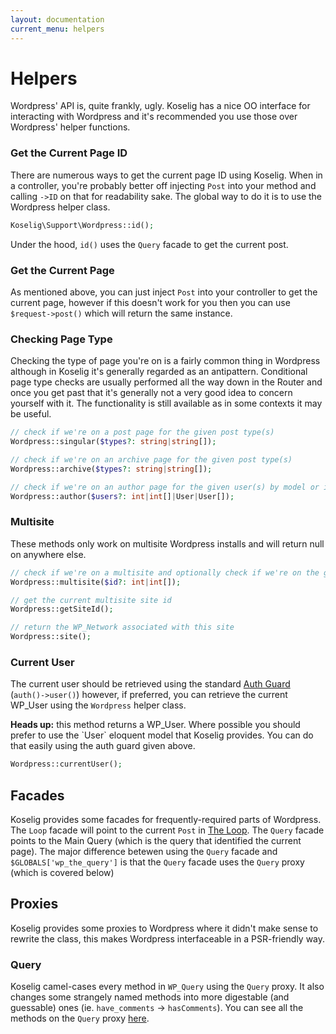 ```yaml
---
layout: documentation
current_menu: helpers
---
```


# Helpers

Wordpress' API is, quite frankly, ugly. Koselig has a nice OO interface for interacting with Wordpress and it's recommended you use those over Wordpress' helper functions.

### Get the Current Page ID

There are numerous ways to get the current page ID using Koselig. When in a controller, you're probably better off injecting `Post` into your method and calling `->ID` on that for readability sake. The global way to do it is to use the Wordpress helper class.

```php
Koselig\Support\Wordpress::id();
```

Under the hood, `id()` uses the `Query` facade to get the current post.

### Get the Current Page

As mentioned above, you can just inject `Post` into your controller to get the current page, however if this doesn't work for you then you can use `$request->post()` which will return the same instance.

### Checking Page Type

Checking the type of page you're on is a fairly common thing in Wordpress although in Koselig it's generally regarded as an antipattern. Conditional page type checks are usually performed all the way down in the Router and once you get past that it's generally not a very good idea to concern yourself with it. The functionality is still available as in some contexts it may be useful.

```php
// check if we're on a post page for the given post type(s)
Wordpress::singular($types?: string|string[]);

// check if we're on an archive page for the given post type(s)
Wordpress::archive($types?: string|string[]);

// check if we're on an author page for the given user(s) by model or id
Wordpress::author($users?: int|int[]|User|User[]);
```

### Multisite

These methods only work on multisite Wordpress installs and will return null on anywhere else.

```php
// check if we're on a multisite and optionally check if we're on the given multisite
Wordpress::multisite($id?: int|int[]);

// get the current multisite site id
Wordpress::getSiteId();

// return the WP_Network associated with this site
Wordpress::site();
```

### Current User

The current user should be retrieved using the standard [Auth Guard](auth-guard.html) (`auth()->user()`) however, if preferred, you can retrieve the current WP_User using the `Wordpress` helper class.

<div class="alert alert-danger"><strong>Heads up:</strong> this method returns a WP_User. Where possible you should prefer to use the `User` eloquent model that Koselig provides. You can do that easily using the auth guard given above.</div>

```php
Wordpress::currentUser();
```

## Facades

Koselig provides some facades for frequently-required parts of Wordpress. The `Loop` facade will point to the current `Post` in [The Loop](https://codex.wordpress.org/The_Loop). The `Query` facade points to the Main Query (which is the query that identified the current page). The major difference betewen using the `Query` facade and  `$GLOBALS['wp_the_query']` is that the `Query` facade uses the `Query` proxy (which is covered below)

## Proxies

Koselig provides some proxies to Wordpress where it didn't make sense to rewrite the class, this makes Wordpress interfaceable in a PSR-friendly way.

### Query

Koselig camel-cases every method in `WP_Query` using the `Query` proxy. It also changes some strangely named methods into more digestable (and guessable) ones (ie. `have_comments` -> `hasComments`). You can see all the methods on the `Query` proxy [here](https://github.com/koselig/library/blob/master/src/Proxy/Query.php#L12).